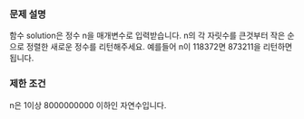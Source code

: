 <h3>문제 설명</h3>
함수 solution은 정수 n을 매개변수로 입력받습니다. n의 각 자릿수를 큰것부터 작은 순으로 정렬한 새로운 정수를 리턴해주세요. 예를들어 n이 118372면 873211을 리턴하면 됩니다.

<h3>제한 조건</h3>
n은 1이상 8000000000 이하인 자연수입니다.

